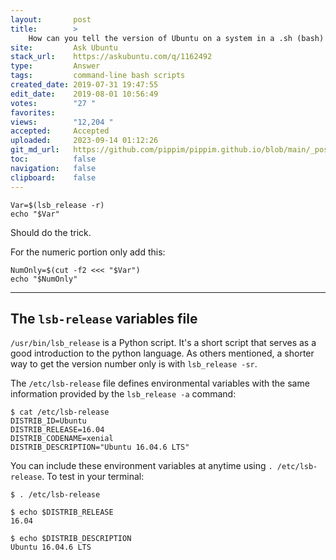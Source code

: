 ```yaml
---
layout:       post
title:        >
    How can you tell the version of Ubuntu on a system in a .sh (bash) script?
site:         Ask Ubuntu
stack_url:    https://askubuntu.com/q/1162492
type:         Answer
tags:         command-line bash scripts
created_date: 2019-07-31 19:47:55
edit_date:    2019-08-01 10:56:49
votes:        "27 "
favorites:    
views:        "12,204 "
accepted:     Accepted
uploaded:     2023-09-14 01:12:26
git_md_url:   https://github.com/pippim/pippim.github.io/blob/main/_posts/2019/2019-07-31-How-can-you-tell-the-version-of-Ubuntu-on-a-system-in-a-.sh-_bash_-script_.md
toc:          false
navigation:   false
clipboard:    false
---
```


``` 
Var=$(lsb_release -r)
echo "$Var"
```

Should do the trick.

For the numeric portion only add this:

``` 
NumOnly=$(cut -f2 <<< "$Var")
echo "$NumOnly"
```


----------

## The `lsb-release` variables file

`/usr/bin/lsb_release` is a Python script. It's a short script that serves as a good introduction to the python language. As others mentioned, a shorter way to get the version number only is with `lsb_release -sr`.

The `/etc/lsb-release` file defines environmental variables with the same information provided by the `lsb_release -a` command:

``` 
$ cat /etc/lsb-release
DISTRIB_ID=Ubuntu
DISTRIB_RELEASE=16.04
DISTRIB_CODENAME=xenial
DISTRIB_DESCRIPTION="Ubuntu 16.04.6 LTS"
```

You can include these environment variables at anytime using `. /etc/lsb-release`. To test in your terminal:

``` 
$ . /etc/lsb-release

$ echo $DISTRIB_RELEASE
16.04

$ echo $DISTRIB_DESCRIPTION
Ubuntu 16.04.6 LTS
```




